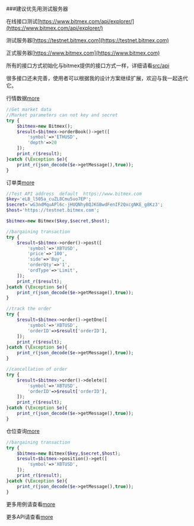 ###建议优先用测试服务器

在线接口测试[https://www.bitmex.com/api/explorer/](https://www.bitmex.com/api/explorer/)

测试服务器[https://testnet.bitmex.com](https://testnet.bitmex.com)

正式服务器[https://www.bitmex.com](https://www.bitmex.com)

所有的接口方式初始化与bitmex提供的接口方式一样，详细请看[src/api](https://github.com/zhouaini528/bitmex-php/tree/master/src/Api)

很多接口还未完善，使用者可以根据我的设计方案继续扩展，欢迎与我一起迭代它。

行情数据[more](https://github.com/zhouaini528/bitmex-php/blob/master/tests/position.php)
```php
//Get market data
//Market parameters can not key and secret
try {
    $bitmex=new Bitmex();
    $result=$bitmex->orderBook()->get([
        'symbol'=>'ETHUSD',
        'depth'=>20
    ]);
    print_r($result);
}catch (\Exception $e){
    print_r(json_decode($e->getMessage(),true));
}
```

订单类[more](https://github.com/zhouaini528/bitmex-php/blob/master/tests/order.php)
```php
//Test API address  default  https://www.bitmex.com
$key='eLB_l505a_cuZL8Cmu5uo7EP';
$secret='wG3ndMquAPl6c-jHUQNhyBQJKGBwdFenIF2QxcgNKE_g8Kz3';
$host='https://testnet.bitmex.com';

$bitmex=new Bitmex($key,$secret,$host);

//bargaining transaction
try {
    $result=$bitmex->order()->post([
        'symbol'=>'XBTUSD',
        'price'=>'100',
        'side'=>'Buy',
        'orderQty'=>'1',
        'ordType'=>'Limit',
    ]);
    print_r($result);
}catch (\Exception $e){
    print_r(json_decode($e->getMessage(),true));
}

//track the order
try {
    $result=$bitmex->order()->getOne([
        'symbol'=>'XBTUSD',
        'orderID'=>$result['orderID'],
    ]);
    print_r($result);
}catch (\Exception $e){
    print_r(json_decode($e->getMessage(),true));
}

//cancellation of order
try {
    $result=$bitmex->order()->delete([
        'symbol'=>'XBTUSD',
        'orderID'=>$result['orderID'],
    ]);
    print_r($result);
}catch (\Exception $e){
    print_r(json_decode($e->getMessage(),true));
}
```


仓位查询[more](https://github.com/zhouaini528/bitmex-php/blob/master/tests/position.php)
```php
//bargaining transaction
try {
    $bitmex=new Bitmex($key,$secret,$host);
    $result=$bitmex->position()->get([
        'symbol'=>'XBTUSD',
    ]);
    print_r($result);
}catch (\Exception $e){
    print_r(json_decode($e->getMessage(),true));
}
```

更多用例请查看[more](https://github.com/zhouaini528/bitmex-php/tree/master/tests)

更多API请查看[more](https://github.com/zhouaini528/bitmex-php/tree/master/src/Api)



